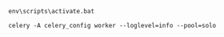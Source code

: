 
````cmd
env\scripts\activate.bat
````
````
celery -A celery_config worker --loglevel=info --pool=solo
````
